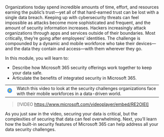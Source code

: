 
Organizations today spend incredible amounts of time, effort, and resources earning the public’s trust—yet all of that hard-earned trust can be lost with a single data breach. Keeping up with cybersecurity threats can feel impossible as attacks become more sophisticated and frequent, and the amount of security information increases. Hackers increasingly attack organizations through apps and services outside of their boundaries. Most critically, they’re going after employees’ identities. The challenge is compounded by a dynamic and mobile workforce who take their devices—and the data they contain and access—with them wherever they go. 

In this module, you will learn to: 

- Describe how Microsoft 365 security offerings work together to keep your data safe.
- Articulate the benefits of integrated security in Microsoft 365.

| | |
| ------------ | -------------|
|![Icon indicating play video](../media/video_icon.png) | Watch this video to look at the security challenges organizations face with their mobile workforces in a data-driven world.|

> [!VIDEO https://www.microsoft.com/videoplayer/embed/RE2OIEI]

As you just saw in the video, securing your data is critical, but the complexities of securing that data can feel overwhelming. Next, you’ll learn how the built-in security features of Microsoft 365 can help address all your data security challenges.
